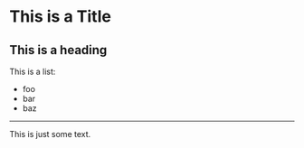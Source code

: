 This is a Title
===============

This is a heading
-----------------

This is a list:
 * foo
 * bar
 * baz
 
 ----
 
 This is just some text.
 
